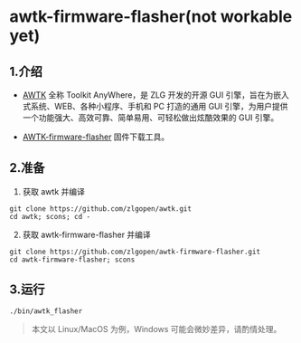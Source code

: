 # awtk-firmware-flasher(not workable yet)

## 1.介绍

* [AWTK](https://github.com/zlgopen/awtk)  全称 Toolkit AnyWhere，是 ZLG 开发的开源 GUI 引擎，旨在为嵌入式系统、WEB、各种小程序、手机和 PC 打造的通用 GUI 引擎，为用户提供一个功能强大、高效可靠、简单易用、可轻松做出炫酷效果的 GUI 引擎。

* [AWTK-firmware-flasher](https://github.com/zlgopen/awtk-firmware-flasher) 固件下载工具。

## 2.准备

1. 获取 awtk 并编译

```
git clone https://github.com/zlgopen/awtk.git
cd awtk; scons; cd -
```

2. 获取 awtk-firmware-flasher 并编译
```
git clone https://github.com/zlgopen/awtk-firmware-flasher.git
cd awtk-firmware-flasher; scons
```

## 3.运行

```
./bin/awtk_flasher
```

> 本文以 Linux/MacOS 为例，Windows 可能会微妙差异，请酌情处理。
